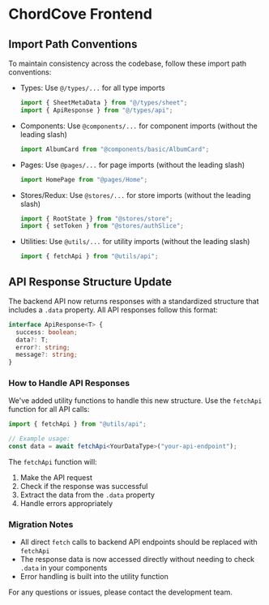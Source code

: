 # ChordCove Frontend

## Import Path Conventions

To maintain consistency across the codebase, follow these import path conventions:

- Types: Use `@/types/...` for all type imports

  ```typescript
  import { SheetMetaData } from "@/types/sheet";
  import { ApiResponse } from "@/types/api";
  ```

- Components: Use `@components/...` for component imports (without the leading slash)

  ```typescript
  import AlbumCard from "@components/basic/AlbumCard";
  ```

- Pages: Use `@pages/...` for page imports (without the leading slash)

  ```typescript
  import HomePage from "@pages/Home";
  ```

- Stores/Redux: Use `@stores/...` for store imports (without the leading slash)

  ```typescript
  import { RootState } from "@stores/store";
  import { setToken } from "@stores/authSlice";
  ```

- Utilities: Use `@utils/...` for utility imports (without the leading slash)
  ```typescript
  import { fetchApi } from "@utils/api";
  ```

## API Response Structure Update

The backend API now returns responses with a standardized structure that includes a `.data` property. All API responses follow this format:

```typescript
interface ApiResponse<T> {
  success: boolean;
  data?: T;
  error?: string;
  message?: string;
}
```

### How to Handle API Responses

We've added utility functions to handle this new structure. Use the `fetchApi` function for all API calls:

```typescript
import { fetchApi } from "@utils/api";

// Example usage:
const data = await fetchApi<YourDataType>("your-api-endpoint");
```

The `fetchApi` function will:

1. Make the API request
2. Check if the response was successful
3. Extract the data from the `.data` property
4. Handle errors appropriately

### Migration Notes

- All direct `fetch` calls to backend API endpoints should be replaced with `fetchApi`
- The response data is now accessed directly without needing to check `.data` in your components
- Error handling is built into the utility function

For any questions or issues, please contact the development team.
